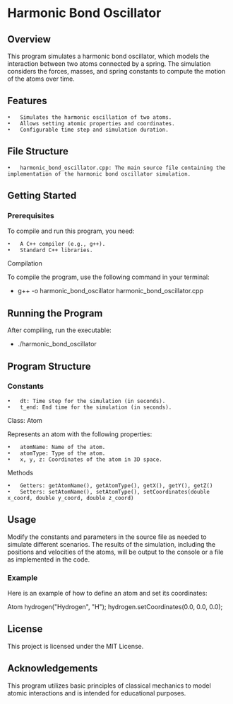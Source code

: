 # Harmonic Bond Oscillator

## Overview

This program simulates a harmonic bond oscillator, which models the interaction between two atoms connected by a spring. The simulation considers the forces, masses, and spring constants to compute the motion of the atoms over time.

## Features

	•	Simulates the harmonic oscillation of two atoms.
	•	Allows setting atomic properties and coordinates.
	•	Configurable time step and simulation duration.

## File Structure

	•	harmonic_bond_oscillator.cpp: The main source file containing the implementation of the harmonic bond oscillator simulation.

## Getting Started

### Prerequisites

To compile and run this program, you need:

	•	A C++ compiler (e.g., g++).
	•	Standard C++ libraries.

Compilation

To compile the program, use the following command in your terminal:

* g++ -o harmonic_bond_oscillator harmonic_bond_oscillator.cpp

## Running the Program

After compiling, run the executable:

* ./harmonic_bond_oscillator

## Program Structure

### Constants

	•	dt: Time step for the simulation (in seconds).
	•	t_end: End time for the simulation (in seconds).

Class: Atom

Represents an atom with the following properties:

	•	atomName: Name of the atom.
	•	atomType: Type of the atom.
	•	x, y, z: Coordinates of the atom in 3D space.

Methods

	•	Getters: getAtomName(), getAtomType(), getX(), getY(), getZ()
	•	Setters: setAtomName(), setAtomType(), setCoordinates(double x_coord, double y_coord, double z_coord)

## Usage

Modify the constants and parameters in the source file as needed to simulate different scenarios. The results of the simulation, including the positions and velocities of the atoms, will be output to the console or a file as implemented in the code.

### Example

Here is an example of how to define an atom and set its coordinates:

Atom hydrogen("Hydrogen", "H");
hydrogen.setCoordinates(0.0, 0.0, 0.0);

## License

This project is licensed under the MIT License.

## Acknowledgements

This program utilizes basic principles of classical mechanics to model atomic interactions and is intended for educational purposes.
